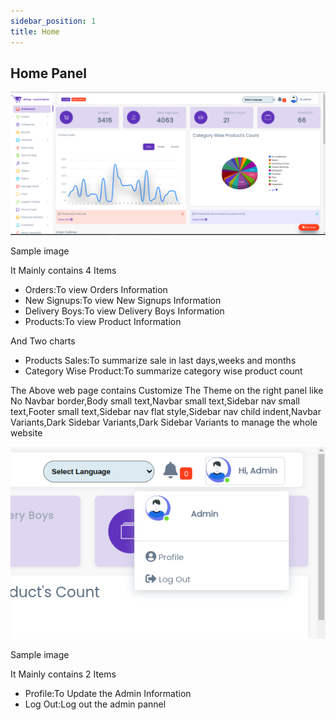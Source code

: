 ```yaml
---
sidebar_position: 1
title: Home
---
```


## Home Panel

<div class="promo">
    <img class="bordered" src="/img/home_page.jpg" alt="sample3"/>
    <p>Sample image</p>
</div>

It Mainly contains 4 Items

- Orders:To view Orders Information
- New Signups:To view New Signups Information
- Delivery Boys:To view Delivery Boys Information
- Products:To view Product Information

And Two charts

- Products Sales:To summarize sale in last days,weeks and months
- Category Wise Product:To summarize category wise product count

The Above web page contains Customize The Theme on the right panel like No Navbar border,Body small text,Navbar small text,Sidebar nav small text,Footer small text,Sidebar nav flat style,Sidebar nav child indent,Navbar Variants,Dark Sidebar Variants,Dark Sidebar Variants to manage the whole website

<div class="promo">
    <img class="bordered" src="/img/header-users.jpg" alt="sample3"/>
    <p>Sample image</p>
</div>

It Mainly contains 2 Items

- Profile:To Update the Admin Information
- Log Out:Log out the admin pannel 
